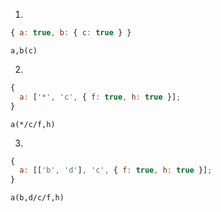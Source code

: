 1.

```js
{ a: true, b: { c: true } }
```

```
a,b(c)
```

2.

```js
{
  a: ['*', 'c', { f: true, h: true }];
}
```

```
a(*/c/f,h)
```

3.

```js
{
  a: [['b', 'd'], 'c', { f: true, h: true }];
}
```

```
a(b,d/c/f,h)
```
